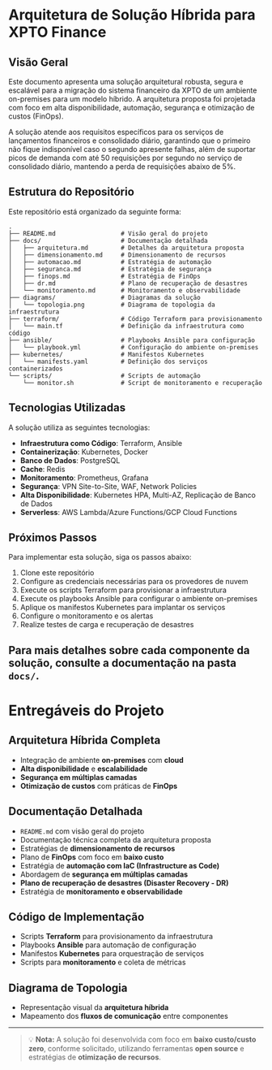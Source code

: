 # Arquitetura de Solução Híbrida para XPTO Finance

## Visão Geral

Este documento apresenta uma solução arquitetural robusta, segura e escalável para a migração do sistema financeiro da XPTO de um ambiente on-premises para um modelo híbrido. A arquitetura proposta foi projetada com foco em alta disponibilidade, automação, segurança e otimização de custos (FinOps).

A solução atende aos requisitos específicos para os serviços de lançamentos financeiros e consolidado diário, garantindo que o primeiro não fique indisponível caso o segundo apresente falhas, além de suportar picos de demanda com até 50 requisições por segundo no serviço de consolidado diário, mantendo a perda de requisições abaixo de 5%.

## Estrutura do Repositório

Este repositório está organizado da seguinte forma:

```
.
├── README.md                  # Visão geral do projeto
├── docs/                      # Documentação detalhada
│   ├── arquitetura.md         # Detalhes da arquitetura proposta
│   ├── dimensionamento.md     # Dimensionamento de recursos
│   ├── automacao.md           # Estratégia de automação
│   ├── seguranca.md           # Estratégia de segurança
│   ├── finops.md              # Estratégia de FinOps
│   ├── dr.md                  # Plano de recuperação de desastres
│   └── monitoramento.md       # Monitoramento e observabilidade
├── diagrams/                  # Diagramas da solução
│   └── topologia.png          # Diagrama de topologia da infraestrutura
├── terraform/                 # Código Terraform para provisionamento
│   └── main.tf                # Definição da infraestrutura como código
├── ansible/                   # Playbooks Ansible para configuração
│   └── playbook.yml           # Configuração do ambiente on-premises
├── kubernetes/                # Manifestos Kubernetes
│   └── manifests.yaml         # Definição dos serviços containerizados
└── scripts/                   # Scripts de automação
    └── monitor.sh             # Script de monitoramento e recuperação
```

## Tecnologias Utilizadas

A solução utiliza as seguintes tecnologias:

- **Infraestrutura como Código**: Terraform, Ansible
- **Containerização**: Kubernetes, Docker
- **Banco de Dados**: PostgreSQL
- **Cache**: Redis
- **Monitoramento**: Prometheus, Grafana
- **Segurança**: VPN Site-to-Site, WAF, Network Policies
- **Alta Disponibilidade**: Kubernetes HPA, Multi-AZ, Replicação de Banco de Dados
- **Serverless**: AWS Lambda/Azure Functions/GCP Cloud Functions

## Próximos Passos

Para implementar esta solução, siga os passos abaixo:

1. Clone este repositório
2. Configure as credenciais necessárias para os provedores de nuvem
3. Execute os scripts Terraform para provisionar a infraestrutura
4. Execute os playbooks Ansible para configurar o ambiente on-premises
5. Aplique os manifestos Kubernetes para implantar os serviços
6. Configure o monitoramento e os alertas
7. Realize testes de carga e recuperação de desastres

Para mais detalhes sobre cada componente da solução, consulte a documentação na pasta `docs/`.
---

# Entregáveis do Projeto

## Arquitetura Híbrida Completa

- Integração de ambiente **on-premises** com **cloud**
- **Alta disponibilidade** e **escalabilidade**
- **Segurança em múltiplas camadas**
- **Otimização de custos** com práticas de **FinOps**

## Documentação Detalhada

- `README.md` com visão geral do projeto
- Documentação técnica completa da arquitetura proposta
- Estratégias de **dimensionamento de recursos**
- Plano de **FinOps** com foco em **baixo custo**
- Estratégia de **automação com IaC (Infrastructure as Code)**
- Abordagem de **segurança em múltiplas camadas**
- **Plano de recuperação de desastres (Disaster Recovery - DR)**
- Estratégia de **monitoramento e observabilidade**

## Código de Implementação

- Scripts **Terraform** para provisionamento da infraestrutura
- Playbooks **Ansible** para automação de configuração
- Manifestos **Kubernetes** para orquestração de serviços
- Scripts para **monitoramento** e coleta de métricas

## Diagrama de Topologia

- Representação visual da **arquitetura híbrida**
- Mapeamento dos **fluxos de comunicação** entre componentes

---

> 💡 **Nota:** A solução foi desenvolvida com foco em **baixo custo/custo zero**, conforme solicitado, utilizando ferramentas **open source** e estratégias de **otimização de recursos**.

